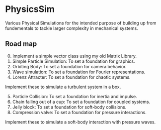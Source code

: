 # PhysicsSim
Various Physical Simulations for the intended purpose of building up from fundementals to tackle larger complexity in mechanical systems.

## Road map

0. Implement a simple vector class using my old Matrix Library.
1. Simple Particle Simulation: To set a foundation for graphics.
2. Orbiting Body: To set a foundation for camera behavior.
3. Wave simulation: To set a foundation for Fourier representations.
4. Lorenz Attracter: To set a foundation for chaotic systems.

Implement these to simulate a turbulent system in a box.

5. Particle Collision: To set a foundation for inertia and impulse.
6. Chain falling out of a cup: To set a foundation for coupled systems.
7. Jelly block: To set a foundation for soft-body collisions.
8. Compression valve: To set a foundation for pressure interactions.

Implement these to simulate a soft-body interaction with pressure waves.
